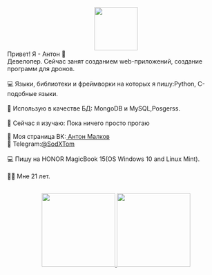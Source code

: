 <div id="header" align="center">
  <img src="https://media.giphy.com/media/M9gbBd9nbDrOTu1Mqx/giphy.gif" width="100"/>
</div>
Привет! Я - Антон 👋
<br>
Девелопер. Сейчас занят созданием web-приложений, создание программ для дронов.
<br>
<br>
💻 Языки, библиотеки и фреймворки на которых я пишу:Python, C-подобные языки.
<br>
<br>
🔧 Использую в качестве БД: MongoDB и MySQL,Posgerss.
<br>
<br>
📕 Сейчас я изучаю: Пока ничего просто прогаю

👋 Моя страница ВК:<a href= "https://vk.ru/malkovsodx"> Антон Малков</a>
<br>
💬 Telegram:<a href="https://t.me/SodXTom">@SodXTom </a>
<br>
<br>
💻 Пишу на HONOR MagicBook 15(OS Windows 10 and Linux Mint).
<br>
<br>
💁‍♂️ Мне 21 лет.
<br>
<br>
<div align="center">
  <a href="https://github.com/Sodx1">
  <img height="170em" src="https://github-readme-stats.vercel.app/api?username=Sodx1&show_icons=true&theme=dracula&include_all_commits=true&count_private=true&hide=stars"/>
  <img height="170em" src="https://github-readme-stats.vercel.app/api/top-langs/?username=Sodx1&layout=compact&langs_count=7&theme=dracula"/>
</div>
